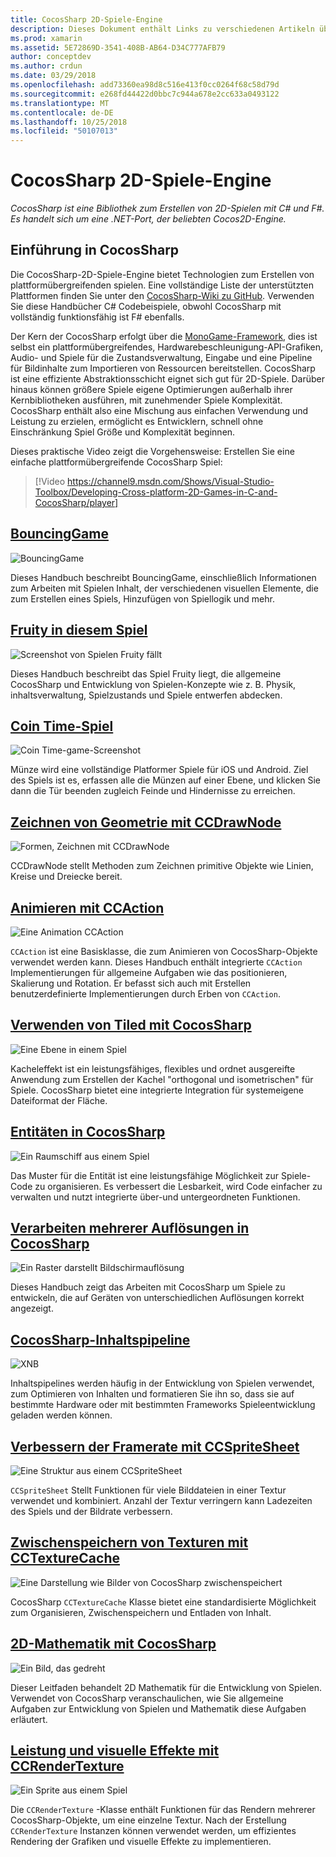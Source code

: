 ```yaml
---
title: CocosSharp 2D-Spiele-Engine
description: Dieses Dokument enthält Links zu verschiedenen Artikeln über die Spieleentwicklung mit CocosSharp. Verknüpfter Inhalt beschreibt die Beispiel-apps, zeichnen, Animation und vieles mehr.
ms.prod: xamarin
ms.assetid: 5E72869D-3541-408B-AB64-D34C777AFB79
author: conceptdev
ms.author: crdun
ms.date: 03/29/2018
ms.openlocfilehash: add73360ea98d8c516e413f0cc0264f68c58d79d
ms.sourcegitcommit: e268fd44422d0bbc7c944a678e2cc633a0493122
ms.translationtype: MT
ms.contentlocale: de-DE
ms.lasthandoff: 10/25/2018
ms.locfileid: "50107013"
---
```

# <a name="cocossharp-2d-game-engine"></a>CocosSharp 2D-Spiele-Engine

_CocosSharp ist eine Bibliothek zum Erstellen von 2D-Spielen mit C# und F#. Es handelt sich um eine .NET-Port, der beliebten Cocos2D-Engine._

## <a name="introduction-to-cocossharp"></a>Einführung in CocosSharp

Die CocosSharp-2D-Spiele-Engine bietet Technologien zum Erstellen von plattformübergreifenden spielen. Eine vollständige Liste der unterstützten Plattformen finden Sie unter den [CocosSharp-Wiki zu GitHub](https://github.com/mono/CocosSharp/wiki).
Verwenden Sie diese Handbücher C# Codebeispiele, obwohl CocosSharp mit vollständig funktionsfähig ist F# ebenfalls.

Der Kern der CocosSharp erfolgt über die [MonoGame-Framework](http://www.monogame.net/), dies ist selbst ein plattformübergreifendes, Hardwarebeschleunigung-API-Grafiken, Audio- und Spiele für die Zustandsverwaltung, Eingabe und eine Pipeline für Bildinhalte zum Importieren von Ressourcen bereitstellen.
CocosSharp ist eine effiziente Abstraktionsschicht eignet sich gut für 2D-Spiele.
Darüber hinaus können größere Spiele eigene Optimierungen außerhalb ihrer Kernbibliotheken ausführen, mit zunehmender Spiele Komplexität. CocosSharp enthält also eine Mischung aus einfachen Verwendung und Leistung zu erzielen, ermöglicht es Entwicklern, schnell ohne Einschränkung Spiel Größe und Komplexität beginnen.

Dieses praktische Video zeigt die Vorgehensweise: Erstellen Sie eine einfache plattformübergreifende CocosSharp Spiel:

> [!Video https://channel9.msdn.com/Shows/Visual-Studio-Toolbox/Developing-Cross-platform-2D-Games-in-C-and-CocosSharp/player]

## <a name="bouncinggamegraphics-gamescocossharpbouncing-gamemd"></a>[BouncingGame](~/graphics-games/cocossharp/bouncing-game.md)

![BouncingGame](images/bouncing-game.png "BouncingGame")

Dieses Handbuch beschreibt BouncingGame, einschließlich Informationen zum Arbeiten mit Spielen Inhalt, der verschiedenen visuellen Elemente, die zum Erstellen eines Spiels, Hinzufügen von Spiellogik und mehr.

## <a name="fruity-falls-gamegraphics-gamescocossharpfruity-fallsmd"></a>[Fruity in diesem Spiel](~/graphics-games/cocossharp/fruity-falls.md)

![Screenshot von Spielen Fruity fällt](images/fruity-falls.png "Fruity in diesem Screenshot von Spielen")

Dieses Handbuch beschreibt das Spiel Fruity liegt, die allgemeine CocosSharp und Entwicklung von Spielen-Konzepte wie z. B. Physik, inhaltsverwaltung, Spielzustands und Spiele entwerfen abdecken.  

## <a name="coin-time-gamegraphics-gamescocossharpcointimemd"></a>[Coin Time-Spiel](~/graphics-games/cocossharp/cointime.md)

![Coin Time-game-Screenshot](images/cointime.png "Münze Zeit game-bildschirmabbildung")

Münze wird eine vollständige Platformer Spiele für iOS und Android. Ziel des Spiels ist es, erfassen alle die Münzen auf einer Ebene, und klicken Sie dann die Tür beenden zugleich Feinde und Hindernisse zu erreichen.

## <a name="drawing-geometry-with-ccdrawnodegraphics-gamescocossharpccdrawnodemd"></a>[Zeichnen von Geometrie mit CCDrawNode](~/graphics-games/cocossharp/ccdrawnode.md)

![Formen, Zeichnen mit CCDrawNode](images/ccdrawnode.png "Formen, Zeichnen mit CCDrawNode")

CCDrawNode stellt Methoden zum Zeichnen primitive Objekte wie Linien, Kreise und Dreiecke bereit.

## <a name="animating-with-ccactiongraphics-gamescocossharpccactionmd"></a>[Animieren mit CCAction](~/graphics-games/cocossharp/ccaction.md)

![Eine Animation CCAction](images/ccaction.png "ein CCAction-Animation")

`CCAction` ist eine Basisklasse, die zum Animieren von CocosSharp-Objekte verwendet werden kann. Dieses Handbuch enthält integrierte `CCAction` Implementierungen für allgemeine Aufgaben wie das positionieren, Skalierung und Rotation. Er befasst sich auch mit Erstellen benutzerdefinierte Implementierungen durch Erben von `CCAction`.

## <a name="using-tiled-with-cocossharpgraphics-gamescocossharptiledmd"></a>[Verwenden von Tiled mit CocosSharp](~/graphics-games/cocossharp/tiled.md)

![Eine Ebene in einem Spiel](images/tiled.png "eine Ebene in einem Spiel")

Kacheleffekt ist ein leistungsfähiges, flexibles und ordnet ausgereifte Anwendung zum Erstellen der Kachel "orthogonal und isometrischen" für Spiele. CocosSharp bietet eine integrierte Integration für systemeigene Dateiformat der Fläche.

## <a name="entities-in-cocossharpgraphics-gamescocossharpentitiesmd"></a>[Entitäten in CocosSharp](~/graphics-games/cocossharp/entities.md)

![Ein Raumschiff aus einem Spiel](images/entities.png "ein Raumschiff aus einem Spiel")

Das Muster für die Entität ist eine leistungsfähige Möglichkeit zur Spiele-Code zu organisieren. Es verbessert die Lesbarkeit, wird Code einfacher zu verwalten und nutzt integrierte über-und untergeordneten Funktionen.

## <a name="handling-multiple-resolutions-in-cocossharpgraphics-gamescocossharpresolutionsmd"></a>[Verarbeiten mehrerer Auflösungen in CocosSharp](~/graphics-games/cocossharp/resolutions.md)

![Ein Raster darstellt Bildschirmauflösung](images/resolutions.png "ein Raster, die Bildschirmauflösung darstellt.")

Dieses Handbuch zeigt das Arbeiten mit CocosSharp um Spiele zu entwickeln, die auf Geräten von unterschiedlichen Auflösungen korrekt angezeigt.

## <a name="cocossharp-content-pipelinegraphics-gamescocossharpcontent-pipelineindexmd"></a>[CocosSharp-Inhaltspipeline](~/graphics-games/cocossharp/content-pipeline/index.md)

![XNB](images/content-pipeline.png "XNB")

Inhaltspipelines werden häufig in der Entwicklung von Spielen verwendet, zum Optimieren von Inhalten und formatieren Sie ihn so, dass sie auf bestimmte Hardware oder mit bestimmten Frameworks Spieleentwicklung geladen werden können.

## <a name="improving-frame-rate-with-ccspritesheetgraphics-gamescocossharpccspritesheetmd"></a>[Verbessern der Framerate mit CCSpriteSheet](~/graphics-games/cocossharp/ccspritesheet.md)

![Eine Struktur aus einem CCSpriteSheet](images/ccspritesheet.png "eine Struktur aus einem CCSpriteSheet")

`CCSpriteSheet` Stellt Funktionen für viele Bilddateien in einer Textur verwendet und kombiniert. Anzahl der Textur verringern kann Ladezeiten des Spiels und der Bildrate verbessern.

## <a name="texture-caching-using-cctexturecachegraphics-gamescocossharptexture-cachemd"></a>[Zwischenspeichern von Texturen mit CCTextureCache](~/graphics-games/cocossharp/texture-cache.md)

![Eine Darstellung wie Bilder von CocosSharp zwischenspeichert](images/texture-cache.png "eine Darstellung wie Bilder von CocosSharp zwischenspeichert")

CocosSharp `CCTextureCache` Klasse bietet eine standardisierte Möglichkeit zum Organisieren, Zwischenspeichern und Entladen von Inhalt. 

## <a name="2d-math-with-cocossharpgraphics-gamescocossharpmathmd"></a>[2D-Mathematik mit CocosSharp](~/graphics-games/cocossharp/math.md)

![Ein Bild, das gedreht](images/math.png "ein Bild, das gedreht")

Dieser Leitfaden behandelt 2D Mathematik für die Entwicklung von Spielen. Verwendet von CocosSharp veranschaulichen, wie Sie allgemeine Aufgaben zur Entwicklung von Spielen und Mathematik diese Aufgaben erläutert.

## <a name="performance-and-visual-effects-with-ccrendertexturegraphics-gamescocossharpccrendertexturemd"></a>[Leistung und visuelle Effekte mit CCRenderTexture](~/graphics-games/cocossharp/ccrendertexture.md)

![Ein Sprite aus einem Spiel](images/ccrendertexture.png "ein Sprite aus einem Spiel")

Die `CCRenderTexture` -Klasse enthält Funktionen für das Rendern mehrerer CocosSharp-Objekte, um eine einzelne Textur. Nach der Erstellung `CCRenderTexture` Instanzen können verwendet werden, um effizientes Rendering der Grafiken und visuelle Effekte zu implementieren.
